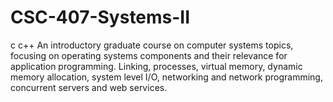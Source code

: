 # CSC-407-Systems-II
c c++
An introductory graduate course on computer systems topics, focusing on operating systems components and their relevance for application programming. Linking, processes, virtual memory, dynamic memory allocation, system level I/O, networking and network programming, concurrent servers and web services.


